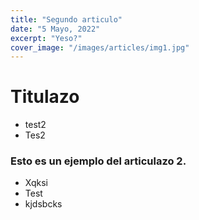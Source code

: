 ```yaml
---
title: "Segundo articulo"
date: "5 Mayo, 2022"
excerpt: "Yeso?"
cover_image: "/images/articles/img1.jpg"
---
```


# Titulazo
- test2
- Tes2

### Esto es un ejemplo del articulazo 2.
- Xqksi
- Test
- kjdsbcks